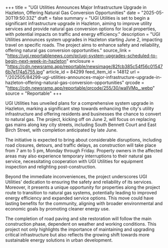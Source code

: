 +++
title = "UGI Utilities Announces Major Infrastructure Upgrade in Hazleton, Offering Natural Gas Conversion Opportunities"
date = "2025-05-30T19:50:33Z"
draft = false
summary = "UGI Utilities is set to begin a significant infrastructure upgrade in Hazleton, aiming to improve utility services and provide natural gas conversion options for local properties, with potential impacts on traffic and energy efficiency."
description = "UGI Utilities announces system upgrades in Hazleton starting June 2, impacting travel on specific roads. The project aims to enhance safety and reliability, offering natural gas conversion opportunities."
source_link = "https://ugi.reportablenews.com/pr/ugi-system-upgrades-scheduled-to-begin-next-week-in-hazleton"
enclosure = "https://cdn.newsramp.app/reportable/newsimage/82fcb385c54f56c015476b7e174a5755.jpg"
article_id = 84299
feed_item_id = 14812
url = "/202505/84299-ugi-utilities-announces-major-infrastructure-upgrade-in-hazleton-offering-natural-gas-conversion-opportunities"
qrcode = "https://cdn.newsramp.app/reportable/qrcode/255/30/wallVMp_.webp"
source = "Reportable"
+++

<p>UGI Utilities has unveiled plans for a comprehensive system upgrade in Hazleton, marking a significant step towards enhancing the city's utility infrastructure and offering residents and businesses the chance to convert to natural gas. The project, kicking off on June 2, will focus on replacing gas mains along key city streets, including South Bennett Court and East Birch Street, with completion anticipated by late June.</p><p>The initiative is expected to bring about considerable disruptions, including road closures, detours, and traffic delays, as construction will take place from 7 am to 5 pm, Monday through Friday. Property owners in the affected areas may also experience temporary interruptions to their natural gas service, necessitating cooperation with UGI Utilities for equipment inspection and relighting post-construction.</p><p>Beyond the immediate inconveniences, the project underscores UGI Utilities' dedication to ensuring the safety and reliability of its services. Moreover, it presents a unique opportunity for properties along the project route to transition to natural gas systems, potentially leading to improved energy efficiency and expanded service options. This move could have lasting benefits for the community, aligning with broader environmental and economic goals by promoting cleaner energy use.</p><p>The completion of road paving and site restoration will follow the main construction phase, dependent on weather and working conditions. This project not only highlights the importance of maintaining and upgrading critical infrastructure but also reflects the growing shift towards more sustainable energy solutions in urban development.</p>